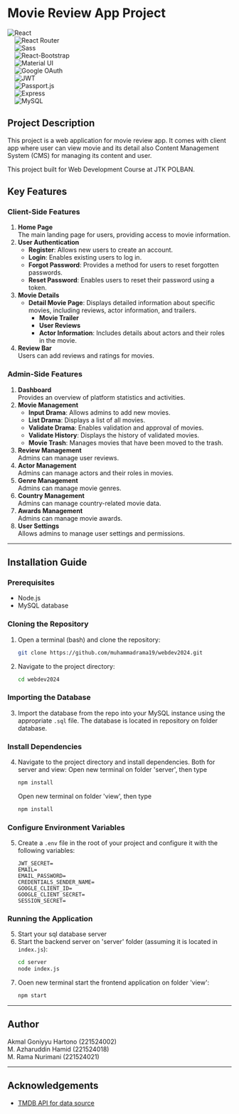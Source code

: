 
# Movie Review App Project
![React](https://img.shields.io/badge/React-61DAFB?logo=react&logoColor=white&style=for-the-badge)  
&nbsp;&nbsp;&nbsp;
![React Router](https://img.shields.io/badge/React%20Router-CA4245?logo=react-router&logoColor=white&style=for-the-badge)  
&nbsp;&nbsp;&nbsp;
![Sass](https://img.shields.io/badge/Sass-CC6699?logo=sass&logoColor=white&style=for-the-badge)  
&nbsp;&nbsp;&nbsp;
![React-Bootstrap](https://img.shields.io/badge/React%20Bootstrap-563D7C?logo=bootstrap&logoColor=white&style=for-the-badge)  
&nbsp;&nbsp;&nbsp;
![Material UI](https://img.shields.io/badge/Material%20UI-0081CB?logo=mui&logoColor=white&style=for-the-badge)  
&nbsp;&nbsp;&nbsp;
![Google OAuth](https://img.shields.io/badge/Google%20OAuth-4285F4?logo=google&logoColor=white&style=for-the-badge)  
&nbsp;&nbsp;&nbsp;
![JWT](https://img.shields.io/badge/JWT-black?logo=jsonwebtokens&logoColor=white&style=for-the-badge)  
&nbsp;&nbsp;&nbsp;
![Passport.js](https://img.shields.io/badge/Passport.js-34E27A?logo=passport&logoColor=white&style=for-the-badge)  
&nbsp;&nbsp;&nbsp;
![Express](https://img.shields.io/badge/Express-000000?logo=express&logoColor=white&style=for-the-badge)  
&nbsp;&nbsp;&nbsp;
![MySQL](https://img.shields.io/badge/MySQL-4479A1?logo=mysql&logoColor=white&style=for-the-badge)


## Project Description

This project is a web application for movie review app. It comes with client app where user can view movie and its detail also Content Management System (CMS) for managing its content and user. 

This project built for Web Development Course at JTK POLBAN.


## Key Features

### Client-Side Features
1. **Home Page**  
   The main landing page for users, providing access to movie information.
2. **User Authentication**  
   - **Register**: Allows new users to create an account.  
   - **Login**: Enables existing users to log in.  
   - **Forgot Password**: Provides a method for users to reset forgotten passwords.  
   - **Reset Password**: Enables users to reset their password using a token.  
3. **Movie Details**  
   - **Detail Movie Page**: Displays detailed information about specific movies, including reviews, actor information, and trailers.  
     - **Movie Trailer**  
     - **User Reviews**  
     - **Actor Information**: Includes details about actors and their roles in the movie.  
4. **Review Bar**  
   Users can add reviews and ratings for movies.

### Admin-Side Features
1. **Dashboard**  
   Provides an overview of platform statistics and activities.
2. **Movie Management**  
   - **Input Drama**: Allows admins to add new movies.  
   - **List Drama**: Displays a list of all movies.  
   - **Validate Drama**: Enables validation and approval of movies.  
   - **Validate History**: Displays the history of validated movies.  
   - **Movie Trash**: Manages movies that have been moved to the trash.  
3. **Review Management**  
   Admins can manage user reviews.
4. **Actor Management**  
   Admins can manage actors and their roles in movies.
5. **Genre Management**  
   Admins can manage movie genres.
6. **Country Management**  
   Admins can manage country-related movie data.
7. **Awards Management**  
   Admins can manage movie awards.
8. **User Settings**  
   Allows admins to manage user settings and permissions.

---

## Installation Guide

### Prerequisites
- Node.js
- MySQL database

### Cloning the Repository
1. Open a terminal (bash) and clone the repository:
   ```bash
   git clone https://github.com/muhammadrama19/webdev2024.git
   ```
2. Navigate to the project directory:
   ```bash
   cd webdev2024
   ```

### Importing the Database
3. Import the database from the repo into your MySQL instance using the appropriate `.sql` file. The database is located in repository on folder database.

### Install Dependencies
4. Navigate to the project directory and install dependencies. Both for server and view:
   Open new terminal on folder 'server', then type
   ```bash
   npm install
   ```
   Open new terminal on folder 'view', then type
   ```bash
   npm install
   ```

### Configure Environment Variables
5. Create a `.env` file in the root of your project and configure it with the following variables:
   ```env
   JWT_SECRET=
   EMAIL=
   EMAIL_PASSWORD=
   CREDENTIALS_SENDER_NAME=
   GOOGLE_CLIENT_ID=
   GOOGLE_CLIENT_SECRET=
   SESSION_SECRET=
   ```

### Running the Application  
5. Start your sql database server  
6. Start the backend server on 'server' folder (assuming it is located in `index.js`):
   ```bash
   cd server
   node index.js
   ```
7. Ooen new terminal start the frontend application on folder 'view':
   ```bash
   npm start
   ```

---

## Author
Akmal Goniyyu Hartono 	(221524002)  
M. Azharuddin Hamid 	(221524018)  
M. Rama Nurimani 		(221524021)


---

## Acknowledgements

 - [TMDB API for data source](https://developer.themoviedb.org/reference/intro/getting-started)




